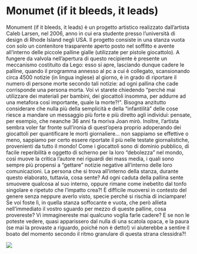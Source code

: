 <h1>Monumet (if it bleeds, it leads)</h1>

<p>Monument (if it bleeds, it leads) è un progetto artistico realizzato dall’artista Caleb Larsen, nel 2006, anno in cui era studente presso l’università di design di Rhode Island negli USA. Il progetto consiste in una stanza vuota con solo un contenitore trasparente aperto posto nel soffitto e avente all’interno delle piccole palline gialle (utilizzate per pistole giocattolo). A fungere da valvola nell’apertura di questo recipiente è presente un meccanismo costituito da Lego: esso si apre, lasciando dunque cadere le palline, quando il programma annesso al pc a cui è collegato, scansionando circa 4500 notizie (in lingua inglese) al giorno, è in grado di riportare il numero di persone morte secondo tali notizie: ad ogni pallina che cade corrisponde una persona morta. Voi vi starete chiedendo “perché mai utilizzare dei materiali per bambini, dei giocattoli insomma, per addurre ad una metafora così importante, quale la morte?!”. Bisogna anzitutto considerare che nulla più della semplicità e della “infantilità” delle cose riesce a mandare un messaggio più forte e più diretto agli individui: pensate, per esempio, che neanche 36 anni fa moriva Joan mirò. Inoltre, l’artista sembra voler far fronte sull’ironia di quest’opera proprio adoperando dei giocattoli per quantificare le morti giornaliere… non sappiamo se effettive o meno, sappiamo per certo essere riportate il più nelle testate giornalistiche, provenienti da tutto il mondo! Come i giocattoli sono di dominio pubblico, di facile reperibilità e oggetto di scherno per la loro “debolezza” nel mondo, così muove la critica l’autore nei riguardi dei mass media, i quali sono sempre più propensi a “gettare” notizie negative all’interno delle loro comunicazioni. La persona che si trova all’interno della stanza, durante questo elaborato, tuttavia, cosa sente? Ad ogni caduta della pallina sente smuovere qualcosa al suo interno, oppure rimane come inebetito dal tonfo singolare e ripetuto che l’impatto crea?! È difficile muoversi in contesto del genere senza neppure averlo visto, specie perché si rischia di inciampare! Se voi foste lì, in quella stanza soffocante e vuota, che però allieta nell’immediato il vostro sguardo per mezzo di queste palline, cosa provereste? Vi immaginereste mai qualcuno voglia farle cadere? E se non le poteste vedere, quasi apparissero dal nulla di una scatola opaca, e la paura (se mai la provaste a riguardo, poiché non è detto!) vi aiuterebbe a sentire il boato del momento secondo il ritmo granulare di questa strana clessidra?! </p> 
<img src=”https://laurademers.files.wordpress.com/2012/10/screen-shot-2012-10-18-at-12-24-34-am.png”/>
